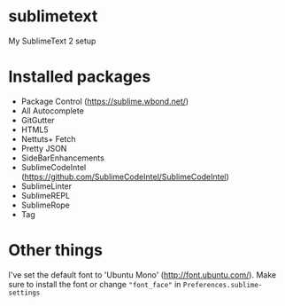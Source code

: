 sublimetext
===========

My SublimeText 2 setup

# Installed packages

- Package Control (https://sublime.wbond.net/)
- All Autocomplete
- GitGutter
- HTML5
- Nettuts+ Fetch
- Pretty JSON
- SideBarEnhancements
- SublimeCodeIntel (https://github.com/SublimeCodeIntel/SublimeCodeIntel)
- SublimeLinter
- SublimeREPL
- SublimeRope
- Tag

# Other things
I've set the default font to 'Ubuntu Mono' (http://font.ubuntu.com/).
Make sure to install the font or change `"font_face"` in `Preferences.sublime-settings`
